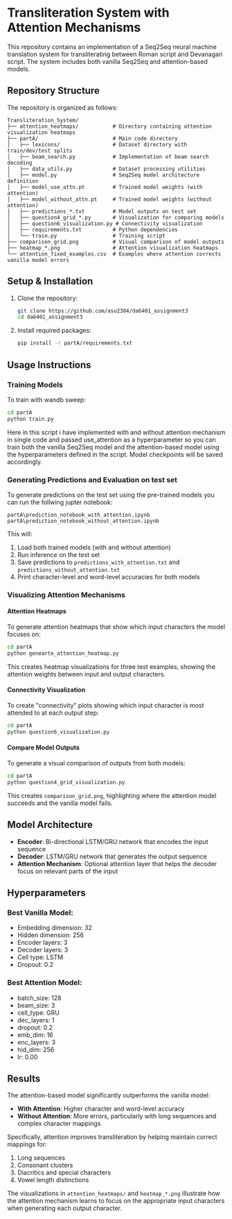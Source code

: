 # Transliteration System with Attention Mechanisms

This repository contains an implementation of a Seq2Seq neural machine translation system for transliterating between Roman script and Devanagari script. The system includes both vanilla Seq2Seq and attention-based models.

## Repository Structure

The repository is organized as follows:

```
Transliteration_System/
├── attention_heatmaps/           # Directory containing attention visualization heatmaps
├── partA/                        # Main code directory
│   ├── lexicons/                 # Dataset directory with train/dev/test splits
│   ├── beam_search.py            # Implementation of beam search decoding
│   ├── data_utils.py             # Dataset processing utilities
│   ├── model.py                  # Seq2Seq model architecture definition
│   ├── model_use_attn.pt         # Trained model weights (with attention)
│   ├── model_without_attn.pt     # Trained model weights (without attention)
│   ├── predictions_*.txt         # Model outputs on test set
│   ├── question4_grid_*.py       # Visualization for comparing models
│   ├── question6_visualization.py # Connectivity visualization
│   ├── requirements.txt          # Python dependencies
│   └── train.py                  # Training script
├── comparison_grid.png           # Visual comparison of model outputs
├── heatmap_*.png                 # Attention visualization heatmaps
└── attention_fixed_examples.csv  # Examples where attention corrects vanilla model errors
```

## Setup & Installation

1. Clone the repository:
   ```bash
   git clone https://github.com/asu2304/da6401_assignment3
   cd da6401_assignment3
   ```

2. Install required packages:
   ```bash
   pip install -r partA/requirements.txt
   ```

## Usage Instructions

### Training Models

To train with wandb sweep:

```bash
cd partA
python train.py
```

Here in this script i have implemented with and without attention mechanism in single code and passed use_attention as a hyperparameter so you can train both the vanilla Seq2Seq model and the attention-based model using the hyperparameters defined in the script. Model checkpoints will be saved accordingly.

### Generating Predictions and Evaluation on test set

To generate predictions on the test set using the pre-trained models you can run the follwing jupter notebook: 
```
partA\prediction_notebook_with_attention.ipynb
partA\prediction_notebook_without_attention.ipynb
```

This will:
1. Load both trained models (with and without attention)
2. Run inference on the test set
3. Save predictions to `predictions_with_attention.txt` and `predictions_without_attention.txt`
4. Print character-level and word-level accuracies for both models

### Visualizing Attention Mechanisms

#### Attention Heatmaps

To generate attention heatmaps that show which input characters the model focuses on:

```bash
cd partA
python genearte_attention_heatmap.py
```

This creates heatmap visualizations for three test examples, showing the attention weights between input and output characters.

#### Connectivity Visualization

To create "connectivity" plots showing which input character is most attended to at each output step:

```bash
cd partA
python question6_visualization.py
```

#### Compare Model Outputs

To generate a visual comparison of outputs from both models:

```bash
cd partA
python question4_grid_visualization.py
```

This creates `comparison_grid.png`, highlighting where the attention model succeeds and the vanilla model fails.




## Model Architecture

- **Encoder**: Bi-directional LSTM/GRU network that encodes the input sequence
- **Decoder**: LSTM/GRU network that generates the output sequence
- **Attention Mechanism**: Optional attention layer that helps the decoder focus on relevant parts of the input

## Hyperparameters

### Best Vanilla Model:
- Embedding dimension: 32
- Hidden dimension: 256
- Encoder layers: 3
- Decoder layers: 3
- Cell type: LSTM
- Dropout: 0.2
  
### Best Attention Model:
- batch_size: 128
- beam_size: 3
- cell_type: GRU
- dec_layers: 1
- dropout: 0.2
- emb_dim: 16
- enc_layers: 3
- hid_dim: 256
- lr: 0.00



## Results

The attention-based model significantly outperforms the vanilla model:
- **With Attention**: Higher character and word-level accuracy
- **Without Attention**: More errors, particularly with long sequences and complex character mappings

Specifically, attention improves transliteration by helping maintain correct mappings for:
1. Long sequences
2. Consonant clusters
3. Diacritics and special characters
4. Vowel length distinctions

The visualizations in `attention_heatmaps/` and `heatmap_*.png` illustrate how the attention mechanism learns to focus on the appropriate input characters when generating each output character.

